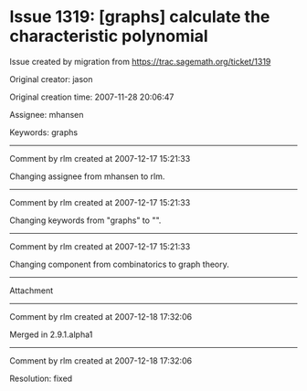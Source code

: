 # Issue 1319: [graphs] calculate the characteristic polynomial

Issue created by migration from https://trac.sagemath.org/ticket/1319

Original creator: jason

Original creation time: 2007-11-28 20:06:47

Assignee: mhansen

Keywords: graphs




---

Comment by rlm created at 2007-12-17 15:21:33

Changing assignee from mhansen to rlm.


---

Comment by rlm created at 2007-12-17 15:21:33

Changing keywords from "graphs" to "".


---

Comment by rlm created at 2007-12-17 15:21:33

Changing component from combinatorics to graph theory.


---

Attachment


---

Comment by rlm created at 2007-12-18 17:32:06

Merged in 2.9.1.alpha1


---

Comment by rlm created at 2007-12-18 17:32:06

Resolution: fixed
